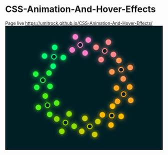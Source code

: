 # CSS-Animation-And-Hover-Effects
Page live https://umitrock.github.io/CSS-Animation-And-Hover-Effects/
<img src="https://github.com/UmitRock/CSS-Animation-And-Hover-Effects/blob/main/page.PNG?raw=true" alt="">

